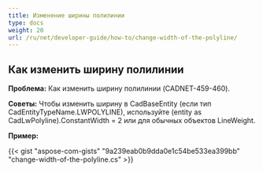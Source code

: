 ```yaml
---
title: Изменение ширины полилинии
type: docs
weight: 20
url: /ru/net/developer-guide/how-to/change-width-of-the-polyline/
---
```


## **Как изменить ширину полилинии**

**Проблема:** Как изменить ширину полилинии (CADNET-459-460).

**Советы:** Чтобы изменить ширину в CadBaseEntity (если тип CadEntityTypeName.LWPOLYLINE), используйте (entity as CadLwPolyline).ConstantWidth = 2 или для обычных объектов LineWeight.

**Пример:**

{{< gist "aspose-com-gists" "9a239eab0b9dda0e1c54be533ea399bb" "change-width-of-the-polyline.cs" >}}
